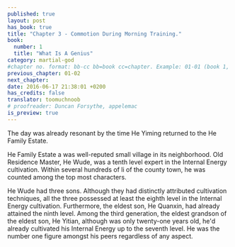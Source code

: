 ```yaml
---
published: true
layout: post
has_book: true
title: "Chapter 3 - Commotion During Morning Training."
book:
  number: 1
  title: "What Is A Genius"
category: martial-god
#chapter no. format: bb-cc bb=book cc=chapter. Example: 01-01 (book 1, chapter 1)
previous_chapter: 01-02
next_chapter:
date: 2016-06-17 21:38:01 +0200
has_credits: false
translator: toomuchnoob
# proofreader: Duncan Forsythe, appelemac
is_preview: true
---
```

The day was already resonant by the time He Yiming returned to the He Family Estate.

He Family Estate a was well-reputed small village in its neighborhood. Old Residence Master, He Wude, was a tenth level expert in the Internal Energy cultivation. Within several hundreds of li of the county town, he was counted among the top most characters.

He Wude had three sons. Although they had distinctly attributed cultivation techniques, all the three possessed at least the eighth level in the Internal Energy cultivation. Furthermore, the eldest son, He Quanxin, had already attained the ninth level. Among the third generation, the eldest grandson of the eldest son, He Yitian, although was only twenty-one years old, he'd already cultivated his Internal Energy up to the seventh level. He was the number one figure amongst his peers regardless of any aspect.
